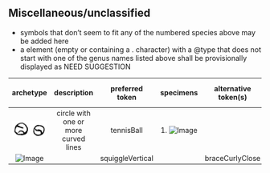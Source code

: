 ## Miscellaneous/unclassified
- symbols that don’t seem to fit any of the numbered species above may be added here
- a <g> element (empty or containing a . character) with a @type that does not start with one of the genus names listed above shall be provisionally displayed as NEED SUGGESTION

|archetype|description|preferred token|specimens|alternative token(s)|remarks, clipping source|
|:-----:|:-----:|:-----:|:-----:|:-----:|:-----:|
|![Image](images/image59.jpg)|circle with one or more curved lines|tennisBall|1. ![Image](images/image54.jpg)||1. Wurudu Kidul, Java, 929 CE|
|![Image](images/image74.jpg)||squiggleVertical||braceCurlyClose||


